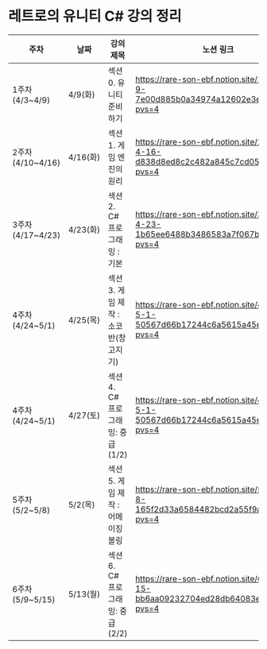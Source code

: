 # 레트로의 유니티 C# 강의 정리
|주차|날짜|강의 제목|노션 링크|
|---|---|---|---|
|1주차     (4/3~4/9)|4/9(화)|섹션 0. 유니티 준비하기|https://rare-son-ebf.notion.site/1-4-3-4-9-7e00d885b0a34974a12602e3eb8b1843?pvs=4|
|2주차 (4/10~4/16)|4/16(화)|섹션 1. 게임 엔진의 원리|https://rare-son-ebf.notion.site/2-4-10-4-16-d838d8ed8c2c482a845c7cd05a19033d?pvs=4|
|3주차 (4/17~4/23)|4/23(화)|섹션 2. C# 프로그래밍 : 기본|https://rare-son-ebf.notion.site/3-4-17-4-23-1b65ee6488b3486583a7f067bcc091d8?pvs=4|
|4주차 (4/24~5/1)|4/25(목)|섹션 3. 게임 제작 : 소코반(창고지기)|https://rare-son-ebf.notion.site/4-4-24-5-1-50567d66b17244c6a5615a45e03926b4?pvs=4|
|4주차 (4/24~5/1)|4/27(토)|섹션 4. C# 프로그래밍: 중급 (1/2)|https://rare-son-ebf.notion.site/4-4-24-5-1-50567d66b17244c6a5615a45e03926b4?pvs=4|
|5주차     (5/2~5/8)|5/2(목)|섹션 5. 게임 제작 : 어메이징 볼링|https://rare-son-ebf.notion.site/5-5-2-5-8-165f2d33a6584482bcd2a55f9a5caa55?pvs=4|
|6주차 (5/9~5/15)|5/13(월)|섹션 6. C# 프로그래밍: 중급 (2/2)|https://rare-son-ebf.notion.site/6-5-9-5-15-bb6aa09232704ed28db64083edddc93d?pvs=4|
